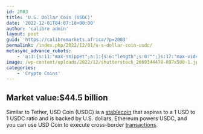 ```yaml
---
id: 2003
title: 'U.S. Dollar Coin (USDC)'
date: '2022-12-01T04:07:18+00:00'
author: 'calibre admin'
layout: post
guid: 'https://calibremarkets.africa/?p=2003'
permalink: /index.php/2022/12/01/u-s-dollar-coin-usdc/
metasync_advance_robots:
    - 'a:3:{s:11:"max-snippet";a:1:{s:6:"length";s:0:"";}s:17:"max-video-preview";a:1:{s:6:"length";s:0:"";}s:17:"max-image-preview";a:1:{s:6:"length";s:5:"large";}}'
image: /wp-content/uploads/2022/12/shutterstock_2069344478-897x500-1.jpg
categories:
    - 'Crypto Coins'
---
```


## Market value:$44.5 billion

Similar to Tether, USD Coin (USDC) is a [stablecoin](https://www.facebook.com/calibremarkets) that aspires to a 1 USD to 1 USDC ratio and is backed by U.S. dollars. Ethereum powers USDC, and you can use USD Coin to execute cross-border [transactions](https://calibremarkets.africa/index.php/2022/12/25/us500-the-bears-are-not-able-to-go-far-enough-to-drive-the-price-down/).